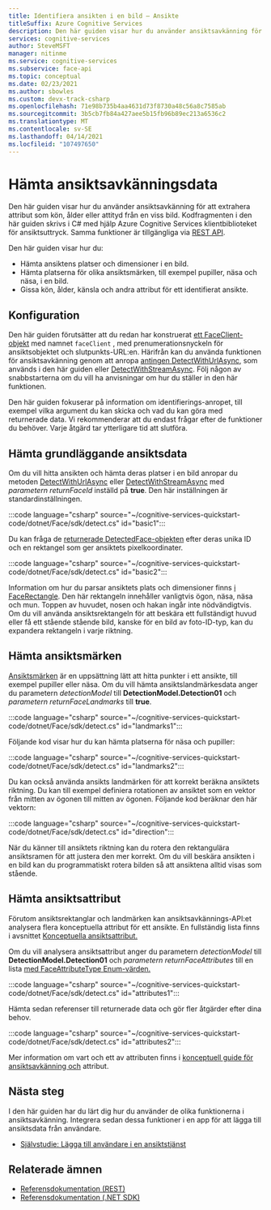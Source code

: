 ```yaml
---
title: Identifiera ansikten i en bild – Ansikte
titleSuffix: Azure Cognitive Services
description: Den här guiden visar hur du använder ansiktsavkänning för att extrahera attribut som kön, ålder eller attityd från en viss bild.
services: cognitive-services
author: SteveMSFT
manager: nitinme
ms.service: cognitive-services
ms.subservice: face-api
ms.topic: conceptual
ms.date: 02/23/2021
ms.author: sbowles
ms.custom: devx-track-csharp
ms.openlocfilehash: 71e98b735b4aa4631d73f8730a48c56a8c7585ab
ms.sourcegitcommit: 3b5cb7fb84a427aee5b15fb96b89ec213a6536c2
ms.translationtype: MT
ms.contentlocale: sv-SE
ms.lasthandoff: 04/14/2021
ms.locfileid: "107497650"
---
```

# <a name="get-face-detection-data"></a>Hämta ansiktsavkänningsdata

Den här guiden visar hur du använder ansiktsavkänning för att extrahera attribut som kön, ålder eller attityd från en viss bild. Kodfragmenten i den här guiden skrivs i C# med hjälp Azure Cognitive Services klientbiblioteket för ansiktsuttryck. Samma funktioner är tillgängliga via [REST API](https://westus.dev.cognitive.microsoft.com/docs/services/563879b61984550e40cbbe8d/operations/563879b61984550f30395236).

Den här guiden visar hur du:

- Hämta ansiktens platser och dimensioner i en bild.
- Hämta platserna för olika ansiktsmärken, till exempel pupiller, näsa och näsa, i en bild.
- Gissa kön, ålder, känsla och andra attribut för ett identifierat ansikte.

## <a name="setup"></a>Konfiguration

Den här guiden förutsätter att du redan har konstruerat [ett FaceClient-objekt](/dotnet/api/microsoft.azure.cognitiveservices.vision.face.faceclient) med namnet `faceClient` , med prenumerationsnyckeln för ansiktsobjektet och slutpunkts-URL:en. Härifrån kan du använda funktionen för ansiktsavkänning genom att anropa [antingen DetectWithUrlAsync](/dotnet/api/microsoft.azure.cognitiveservices.vision.face.faceoperationsextensions.detectwithurlasync), som används i den här guiden eller [DetectWithStreamAsync](/dotnet/api/microsoft.azure.cognitiveservices.vision.face.faceoperationsextensions.detectwithstreamasync). Följ någon av snabbstarterna om du vill ha anvisningar om hur du ställer in den här funktionen.

Den här guiden fokuserar på information om identifierings-anropet, till exempel vilka argument du kan skicka och vad du kan göra med returnerade data. Vi rekommenderar att du endast frågar efter de funktioner du behöver. Varje åtgärd tar ytterligare tid att slutföra.

## <a name="get-basic-face-data"></a>Hämta grundläggande ansiktsdata

Om du vill hitta ansikten och hämta deras platser i en bild anropar du metoden [DetectWithUrlAsync](/dotnet/api/microsoft.azure.cognitiveservices.vision.face.faceoperationsextensions.detectwithurlasync) eller [DetectWithStreamAsync](/dotnet/api/microsoft.azure.cognitiveservices.vision.face.faceoperationsextensions.detectwithstreamasync) med _parametern returnFaceId_ inställd på **true**. Den här inställningen är standardinställningen.

:::code language="csharp" source="~/cognitive-services-quickstart-code/dotnet/Face/sdk/detect.cs" id="basic1":::

Du kan fråga de [returnerade DetectedFace-objekten](/dotnet/api/microsoft.azure.cognitiveservices.vision.face.models.detectedface) efter deras unika ID och en rektangel som ger ansiktets pixelkoordinater.

:::code language="csharp" source="~/cognitive-services-quickstart-code/dotnet/Face/sdk/detect.cs" id="basic2":::

Information om hur du parsar ansiktets plats och dimensioner finns [i FaceRectangle](/dotnet/api/microsoft.azure.cognitiveservices.vision.face.models.facerectangle). Den här rektangeln innehåller vanligtvis ögon, näsa, näsa och mun. Toppen av huvudet, nosen och hakan ingår inte nödvändigtvis. Om du vill använda ansiktsrektangeln för att beskära ett fullständigt huvud eller få ett stående stående bild, kanske för en bild av foto-ID-typ, kan du expandera rektangeln i varje riktning.

## <a name="get-face-landmarks"></a>Hämta ansiktsmärken

[Ansiktsmärken](../concepts/face-detection.md#face-landmarks) är en uppsättning lätt att hitta punkter i ett ansikte, till exempel pupiller eller näsa. Om du vill hämta ansiktslandmärkesdata anger du parametern _detectionModel_ till **DetectionModel.Detection01** och _parametern returnFaceLandmarks_ till **true**.

:::code language="csharp" source="~/cognitive-services-quickstart-code/dotnet/Face/sdk/detect.cs" id="landmarks1":::

Följande kod visar hur du kan hämta platserna för näsa och pupiller:

:::code language="csharp" source="~/cognitive-services-quickstart-code/dotnet/Face/sdk/detect.cs" id="landmarks2":::

Du kan också använda ansikts landmärken för att korrekt beräkna ansiktets riktning. Du kan till exempel definiera rotationen av ansiktet som en vektor från mitten av ögonen till mitten av ögonen. Följande kod beräknar den här vektorn:

:::code language="csharp" source="~/cognitive-services-quickstart-code/dotnet/Face/sdk/detect.cs" id="direction":::

När du känner till ansiktets riktning kan du rotera den rektangulära ansiktsramen för att justera den mer korrekt. Om du vill beskära ansikten i en bild kan du programmatiskt rotera bilden så att ansiktena alltid visas som stående.

## <a name="get-face-attributes"></a>Hämta ansiktsattribut

Förutom ansiktsrektanglar och landmärken kan ansiktsavkännings-API:et analysera flera konceptuella attribut för ett ansikte. En fullständig lista finns i avsnittet [Konceptuella ansiktsattribut.](../concepts/face-detection.md#attributes)

Om du vill analysera ansiktsattribut anger du parametern _detectionModel_ till **DetectionModel.Detection01** och _parametern returnFaceAttributes_ till en lista [med FaceAttributeType Enum-värden.](/dotnet/api/microsoft.azure.cognitiveservices.vision.face.models.faceattributetype)

:::code language="csharp" source="~/cognitive-services-quickstart-code/dotnet/Face/sdk/detect.cs" id="attributes1":::

Hämta sedan referenser till returnerade data och gör fler åtgärder efter dina behov.

:::code language="csharp" source="~/cognitive-services-quickstart-code/dotnet/Face/sdk/detect.cs" id="attributes2":::

Mer information om vart och ett av attributen finns i [konceptuell guide för ansiktsavkänning och](../concepts/face-detection.md) attribut.

## <a name="next-steps"></a>Nästa steg

I den här guiden har du lärt dig hur du använder de olika funktionerna i ansiktsavkänning. Integrera sedan dessa funktioner i en app för att lägga till ansiktsdata från användare.

- [Självstudie: Lägga till användare i en ansiktstjänst](../enrollment-overview.md)

## <a name="related-topics"></a>Relaterade ämnen

- [Referensdokumentation (REST)](https://westus.dev.cognitive.microsoft.com/docs/services/563879b61984550e40cbbe8d/operations/563879b61984550f30395236)
- [Referensdokumentation (.NET SDK)](/dotnet/api/overview/azure/cognitiveservices/client/faceapi)
